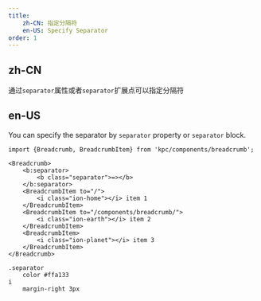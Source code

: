 ```yaml
---
title: 
    zh-CN: 指定分隔符
    en-US: Specify Separator
order: 1
---
```


## zh-CN

通过`separator`属性或者`separator`扩展点可以指定分隔符

## en-US

You can specify the separator by `separator` property or `separator` block.

```vdt
import {Breadcrumb, BreadcrumbItem} from 'kpc/components/breadcrumb';

<Breadcrumb>
    <b:separator>
        <b class="separator">=></b>
    </b:separator>
    <BreadcrumbItem to="/">
        <i class="ion-home"></i> item 1
    </BreadcrumbItem>
    <BreadcrumbItem to="/components/breadcrumb/">
        <i class="ion-earth"></i> item 2
    </BreadcrumbItem>
    <BreadcrumbItem>
        <i class="ion-planet"></i> item 3
    </BreadcrumbItem>
</Breadcrumb>
```

```styl
.separator
    color #ffa133
i
    margin-right 3px
```
